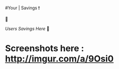 #Your  | Savings :heavy_exclamation_mark:

:bank:


   *Users Savings Here*  :file_folder:

# Screenshots here : http://imgur.com/a/9Osi0
